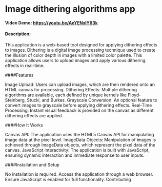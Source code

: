 # Image dithering algorithms app
#### Video Demo:  https://youtu.be/AoYENxlY63k
#### Description:
This application is a web-based tool designed for applying dithering effects to images. Dithering is a digital image processing technique used to create the illusion of color depth in images with a limited color palette. This application allows users to upload images and apply various dithering effects in real-time.

####Features

Image Upload: Users can upload images, which are then rendered onto an HTML canvas for processing.
Dithering Effects: Multiple dithering algorithms are available, each defined by unique kernels like Floyd-Steinberg, Stucki, and Burkes.
Grayscale Conversion: An optional feature to convert images to grayscale before applying dithering effects.
Real-Time Processing: Instant visual feedback is provided on the canvas as different dithering effects are applied.

####How It Works

Canvas API: The application uses the HTML5 Canvas API for manipulating image data at the pixel level.
ImageData Objects: Manipulation of images is achieved through ImageData objects, which represent the pixel data of the canvas.
JavaScript Interactivity: The application is built with JavaScript, ensuring dynamic interaction and immediate response to user inputs.

####Installation and Setup

No installation is required. Access the application through a web browser. Ensure JavaScript is enabled for full functionality.
Contributing